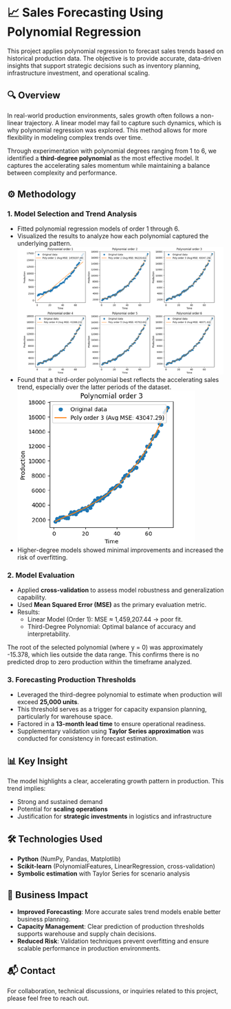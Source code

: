 # 📈 Sales Forecasting Using Polynomial Regression

This project applies polynomial regression to forecast sales trends based on historical production data. The objective is to provide accurate, data-driven insights that support strategic decisions such as inventory planning, infrastructure investment, and operational scaling.

## 🔍 Overview

In real-world production environments, sales growth often follows a non-linear trajectory. A linear model may fail to capture such dynamics, which is why polynomial regression was explored. This method allows for more flexibility in modeling complex trends over time.

Through experimentation with polynomial degrees ranging from 1 to 6, we identified a **third-degree polynomial** as the most effective model. It captures the accelerating sales momentum while maintaining a balance between complexity and performance.

## ⚙️ Methodology

### 1. Model Selection and Trend Analysis

- Fitted polynomial regression models of order 1 through 6.
- Visualized the results to analyze how each polynomial captured the underlying pattern.
  ![Polynomial Fit Order 1–6](conventional/scientific-computing-sales-trend/images/polynomial_orders.png)
- Found that a third-order polynomial best reflects the accelerating sales trend, especially over the latter periods of the dataset.
  ![Best Fit: Third-Order Polynomial](conventional/scientific-computing-sales-trend/images/third_order_best_fit.png)
- Higher-degree models showed minimal improvements and increased the risk of overfitting.



### 2. Model Evaluation

- Applied **cross-validation** to assess model robustness and generalization capability.
- Used **Mean Squared Error (MSE)** as the primary evaluation metric.
- Results:
  - Linear Model (Order 1): MSE ≈ 1,459,207.44 → poor fit.
  - Third-Degree Polynomial: Optimal balance of accuracy and interpretability.

The root of the selected polynomial (where y = 0) was approximately -15.378, which lies outside the data range. This confirms there is no predicted drop to zero production within the timeframe analyzed.

### 3. Forecasting Production Thresholds

- Leveraged the third-degree polynomial to estimate when production will exceed **25,000 units**.
- This threshold serves as a trigger for capacity expansion planning, particularly for warehouse space.
- Factored in a **13-month lead time** to ensure operational readiness.
- Supplementary validation using **Taylor Series approximation** was conducted for consistency in forecast estimation.

## 📊 Key Insight

The model highlights a clear, accelerating growth pattern in production. This trend implies:

- Strong and sustained demand
- Potential for **scaling operations**
- Justification for **strategic investments** in logistics and infrastructure

## 🛠️ Technologies Used

- **Python** (NumPy, Pandas, Matplotlib)
- **Scikit-learn** (PolynomialFeatures, LinearRegression, cross-validation)
- **Symbolic estimation** with Taylor Series for scenario analysis


## 📌 Business Impact

- **Improved Forecasting**: More accurate sales trend models enable better business planning.
- **Capacity Management**: Clear prediction of production thresholds supports warehouse and supply chain decisions.
- **Reduced Risk**: Validation techniques prevent overfitting and ensure scalable performance in production environments.

## 📬 Contact

For collaboration, technical discussions, or inquiries related to this project, please feel free to reach out.


